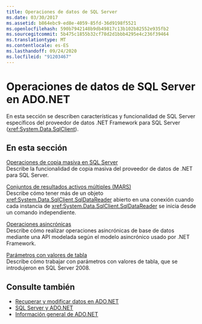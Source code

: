```yaml
---
title: Operaciones de datos de SQL Server
ms.date: 03/30/2017
ms.assetid: b864ebc9-ed8e-4059-85fd-36d9198f5521
ms.openlocfilehash: 590b7942148b9db49817c13b102b82552e935fb2
ms.sourcegitcommit: 5b475c1855b32cf78d2d1bbb4295e4c236f39464
ms.translationtype: MT
ms.contentlocale: es-ES
ms.lasthandoff: 09/24/2020
ms.locfileid: "91203467"
---
```

# <a name="sql-server-data-operations-in-adonet"></a>Operaciones de datos de SQL Server en ADO.NET

En esta sección se describen características y funcionalidad de SQL Server específicos del proveedor de datos .NET Framework para SQL Server (<xref:System.Data.SqlClient>).  
  
## <a name="in-this-section"></a>En esta sección  

 [Operaciones de copia masiva en SQL Server](bulk-copy-operations-in-sql-server.md)  
 Describe la funcionalidad de copia masiva del proveedor de datos de .NET para SQL Server.  
  
 [Conjuntos de resultados activos múltiples (MARS)](multiple-active-result-sets-mars.md)  
 Describe cómo tener más de un objeto <xref:System.Data.SqlClient.SqlDataReader> abierto en una conexión cuando cada instancia de <xref:System.Data.SqlClient.SqlDataReader> se inicia desde un comando independiente.  
  
 [Operaciones asincrónicas](asynchronous-operations.md)  
 Describe cómo realizar operaciones asincrónicas de base de datos mediante una API modelada según el modelo asincrónico usado por .NET Framework.  
  
 [Parámetros con valores de tabla](table-valued-parameters.md)  
 Describe cómo trabajar con parámetros con valores de tabla, que se introdujeron en SQL Server 2008.  
  
## <a name="see-also"></a>Consulte también

- [Recuperar y modificar datos en ADO.NET](../retrieving-and-modifying-data.md)
- [SQL Server y ADO.NET](index.md)
- [Información general de ADO.NET](../ado-net-overview.md)
